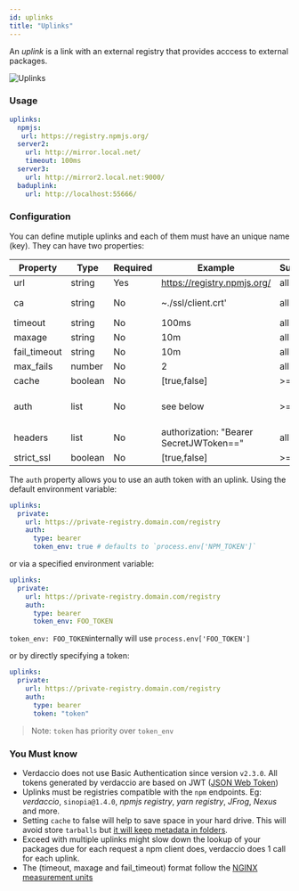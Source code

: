 ```yaml
---
id: uplinks
title: "Uplinks"
---
```

An *uplink* is a link with an external registry that provides acccess to external packages.

![Uplinks](/img/uplinks.png)

### Usage

```yaml
uplinks:
  npmjs:
   url: https://registry.npmjs.org/
  server2:
    url: http://mirror.local.net/
    timeout: 100ms
  server3:
    url: http://mirror2.local.net:9000/
  baduplink:
    url: http://localhost:55666/
```

### Configuration

You can define mutiple uplinks and each of them must have an unique name (key). They can have two properties:

| Property     | Type    | Required | Example                                 | Support | Description                                                                                                        | Default    |
| ------------ | ------- | -------- | --------------------------------------- | ------- | ------------------------------------------------------------------------------------------------------------------ | ---------- |
| url          | string  | Yes      | https://registry.npmjs.org/             | all     | The registry url                                                                                                   | npmjs      |
| ca           | string  | No       | ~./ssl/client.crt'                      | all     | SSL path certificate                                                                                               | No default |
| timeout      | string  | No       | 100ms                                   | all     | set new timeout for the request                                                                                    | 30s        |
| maxage       | string  | No       | 10m                                     | all     | limit maximun failure request                                                                                      | 2m         |
| fail_timeout | string  | No       | 10m                                     | all     | defines max time when a request becomes a failure                                                                  | 5m         |
| max_fails    | number  | No       | 2                                       | all     | limit maximun failure request                                                                                      | 2          |
| cache        | boolean | No       | [true,false]                            | >= 2.1  | avoid cache tarballs                                                                                               | true       |
| auth         | list    | No       | see below                               | >= 2.5  | assigns the header 'Authorization' see: http://blog.npmjs.org/post/118393368555/deploying-with-npm-private-modules | disabled   |
| headers      | list    | No       | authorization: "Bearer SecretJWToken==" | all     | list of custom headers for the uplink                                                                              | disabled   |
| strict_ssl   | boolean | No       | [true,false]                            | >= 3.0  | If true, requires SSL certificates be valid.                                                                       | true       |

The `auth` property allows you to use an auth token with an uplink. Using the default environment variable:

```yaml
uplinks:
  private:
    url: https://private-registry.domain.com/registry
    auth:
      type: bearer
      token_env: true # defaults to `process.env['NPM_TOKEN']`   
```

or via a specified environment variable:

```yaml
uplinks:
  private:
    url: https://private-registry.domain.com/registry
    auth:
      type: bearer
      token_env: FOO_TOKEN
```

`token_env: FOO_TOKEN`internally will use `process.env['FOO_TOKEN']`

or by directly specifying a token:

```yaml
uplinks:
  private:
    url: https://private-registry.domain.com/registry
    auth:
      type: bearer
      token: "token"
```

> Note: `token` has priority over `token_env`

### You Must know

* Verdaccio does not use Basic Authentication since version `v2.3.0`. All tokens generated by verdaccio are based on JWT ([JSON Web Token](https://jwt.io/))
* Uplinks must be registries compatible with the `npm` endpoints. Eg: *verdaccio*, `sinopia@1.4.0`, *npmjs registry*, *yarn registry*, *JFrog*, *Nexus* and more.
* Setting `cache` to false will help to save space in your hard drive. This will avoid store `tarballs` but [it will keep metadata in folders](https://github.com/verdaccio/verdaccio/issues/391).
* Exceed with multiple uplinks might slow down the lookup of your packages due for each request a npm client does, verdaccio does 1 call for each uplink.
* The (timeout, maxage and fail_timeout) format follow the [NGINX measurement units](http://nginx.org/en/docs/syntax.html)